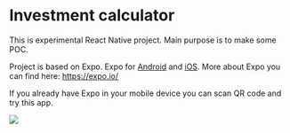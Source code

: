 Investment calculator
===================
This is experimental React Native project. Main purpose is to make some POC.

Project is based on Expo. Expo for [Android](https://play.google.com/store/apps/details?id=host.exp.exponent&hl=en) and [iOS](https://itunes.apple.com/us/app/expo-client/id982107779?mt=8). More about Expo you can find here: https://expo.io/

If you already have Expo in your mobile device you can scan QR code and try this app.

[![](https://lh3.googleusercontent.com/-stCDjz-JbQY/WkSq1_osaII/AAAAAAAACGU/zSDRtaK4DCQ2ySWR_NtcEBWUK3L0WnunQCLcBGAs/s0/InvestmentCalcExpoQR.jpg)](https://expo.io/@gramulos/investment-calculator)
